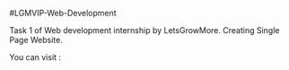 #LGMVIP-Web-Development

Task 1 of Web development internship by LetsGrowMore.
Creating Single Page Website.

You can visit : 
